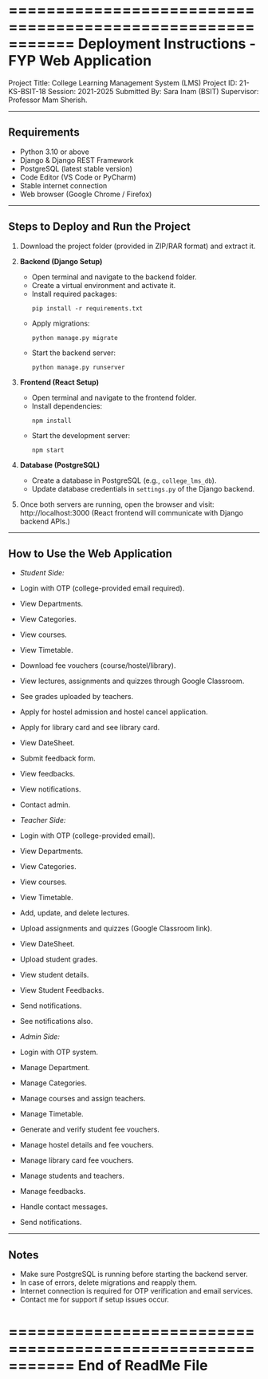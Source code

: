 ===========================================================
          Deployment Instructions - FYP Web Application
===========================================================

Project Title: College Learning Management System (LMS)
Project ID: 21-KS-BSIT-18 
Session: 2021-2025
Submitted By: Sara Inam (BSIT)
Supervisor: Professor Mam Sherish.

-----------------------------------------------------------
Requirements
-----------------------------------------------------------
- Python 3.10 or above
- Django & Django REST Framework
- PostgreSQL (latest stable version)
- Code Editor (VS Code or PyCharm)
- Stable internet connection
- Web browser (Google Chrome / Firefox)

-----------------------------------------------------------
Steps to Deploy and Run the Project
-----------------------------------------------------------
1. Download the project folder (provided in ZIP/RAR format) and extract it.

2. **Backend (Django Setup)**
   - Open terminal and navigate to the backend folder.
   - Create a virtual environment and activate it.
   - Install required packages:
     ```
     pip install -r requirements.txt
     ```
   - Apply migrations:
     ```
     python manage.py migrate
     ```
   - Start the backend server:
     ```
     python manage.py runserver
     ```

3. **Frontend (React Setup)**
   - Open terminal and navigate to the frontend folder.
   - Install dependencies:
     ```
     npm install
     ```
   - Start the development server:
     ```
     npm start
     ```

4. **Database (PostgreSQL)**
   - Create a database in PostgreSQL (e.g., `college_lms_db`).
   - Update database credentials in `settings.py` of the Django backend.

5. Once both servers are running, open the browser and visit:
http://localhost:3000
(React frontend will communicate with Django backend APIs.)

-----------------------------------------------------------
How to Use the Web Application
-----------------------------------------------------------

- *Student Side:*
- Login with OTP (college-provided email required).
- View Departments.
- View Categories.
- View courses.
- View Timetable.
- Download fee vouchers (course/hostel/library).
- View lectures, assignments and quizzes through Google Classroom.
- See grades uploaded by teachers.
- Apply for hostel admission and hostel cancel application.
- Apply for library card and see library card.
- View DateSheet.
- Submit feedback form.
- View feedbacks.
- View notifications.
- Contact admin.

- *Teacher Side:*
- Login with OTP (college-provided email).
- View Departments.
- View Categories.
- View courses.
- View Timetable.
- Add, update, and delete lectures.
- Upload assignments and quizzes (Google Classroom link).
- View DateSheet.
- Upload student grades.
- View student details.
- View Student Feedbacks.
- Send notifications.
- See notifications also.

- *Admin Side:*
- Login with OTP system.
- Manage Department.
- Manage Categories.
- Manage courses and assign teachers.
- Manage Timetable.
- Generate and verify student fee vouchers.
- Manage hostel details and fee vouchers.
- Manage library card fee vouchers.
- Manage students and teachers.
- Manage feedbacks.
- Handle contact messages.
- Send notifications.


-----------------------------------------------------------
Notes
-----------------------------------------------------------
- Make sure PostgreSQL is running before starting the backend server.
- In case of errors, delete migrations and reapply them.
- Internet connection is required for OTP verification and email services.
- Contact me for support if setup issues occur.

===========================================================
               End of ReadMe File
===========================================================
